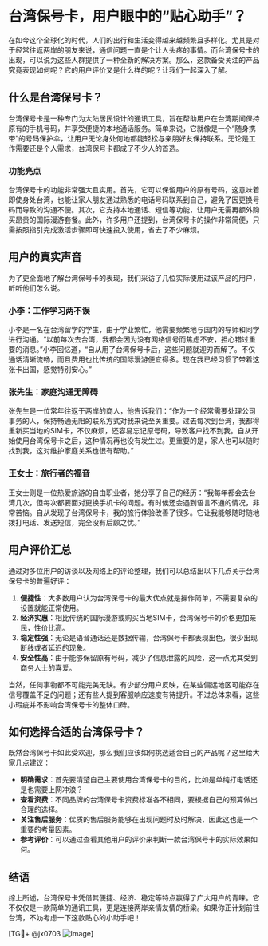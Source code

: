 # 台湾保号卡，用户眼中的“贴心助手”？

在如今这个全球化的时代，人们的出行和生活变得越来越频繁且多样化。尤其是对于经常往返两岸的朋友来说，通信问题一直是个让人头疼的事情。而台湾保号卡的出现，可以说为这些人群提供了一种全新的解决方案。那么，这款备受关注的产品究竟表现如何呢？它的用户评价又是什么样的呢？让我们一起深入了解。

## 什么是台湾保号卡？

台湾保号卡是一种专门为大陆居民设计的通讯工具，旨在帮助用户在台湾期间保持原有的手机号码，并享受便捷的本地通话服务。简单来说，它就像是一个“随身携带”的号码保护伞，让用户无论身处何地都能轻松与亲朋好友保持联系。无论是工作需要还是个人需求，台湾保号卡都成了不少人的首选。

### 功能亮点

台湾保号卡的功能非常强大且实用。首先，它可以保留用户的原有号码，这意味着即使身处台湾，也能让家人朋友通过熟悉的电话号码联系到自己，避免了因更换号码而导致的沟通不便。其次，它支持本地通话、短信等功能，让用户无需再额外购买昂贵的国际漫游套餐。此外，许多用户还提到，台湾保号卡的操作非常简便，只需按照指引完成激活步骤即可快速投入使用，省去了不少麻烦。

## 用户的真实声音

为了更全面地了解台湾保号卡的表现，我们采访了几位实际使用过该产品的用户，听听他们怎么说。

### 小李：工作学习两不误

小李是一名在台湾留学的学生，由于学业繁忙，他需要频繁地与国内的导师和同学进行沟通。“以前每次去台湾，我都会因为没有网络信号而焦虑不安，担心错过重要的消息。”小李回忆道，“自从用了台湾保号卡后，这些问题就迎刃而解了。不仅通话清晰流畅，而且费用也比传统的国际漫游便宜得多。现在我已经习惯了带着这张卡出国，感觉特别安心。”

### 张先生：家庭沟通无障碍

张先生是一位常年往返于两岸的商人，他告诉我们：“作为一个经常需要处理公司事务的人，保持畅通无阻的联系方式对我来说至关重要。过去每次到台湾，我都得重新买当地的SIM卡，不仅麻烦，还容易忘记原号码，导致客户找不到我。自从开始使用台湾保号卡之后，这种情况再也没有发生过。更重要的是，家人也可以随时找到我，这对维护家庭关系也很有帮助。”

### 王女士：旅行者的福音

王女士则是一位热爱旅游的自由职业者，她分享了自己的经历：“我每年都会去台湾几次，但每次都要面对更换手机卡的问题。有时候还会遇到语言不通的情况，非常苦恼。自从发现了台湾保号卡，我的旅行体验改善了很多。它让我能够随时随地拨打电话、发送短信，完全没有后顾之忧。”

## 用户评价汇总

通过对多位用户的访谈以及网络上的评论整理，我们可以总结出以下几点关于台湾保号卡的普遍好评：

1. **便捷性**：大多数用户认为台湾保号卡的最大优点就是操作简单，不需要复杂的设置就能正常使用。
2. **经济实惠**：相比传统的国际漫游或购买当地SIM卡，台湾保号卡的价格更加亲民，性价比高。
3. **稳定性强**：无论是语音通话还是数据传输，台湾保号卡都表现出色，很少出现断线或者延迟的现象。
4. **安全性高**：由于能够保留原有号码，减少了信息泄露的风险，这一点尤其受到商务人士的喜爱。

当然，任何事物都不可能完美无缺。有少部分用户反映，在某些偏远地区可能存在信号覆盖不足的问题；还有些人提到客服响应速度有待提升。不过总体来看，这些小瑕疵并不影响台湾保号卡的整体口碑。

## 如何选择合适的台湾保号卡？

既然台湾保号卡如此受欢迎，那么我们应该如何挑选适合自己的产品呢？这里给大家几点建议：

- **明确需求**：首先要清楚自己主要使用台湾保号卡的目的，比如是单纯打电话还是也需要上网冲浪？
- **查看资费**：不同品牌的台湾保号卡资费标准各不相同，要根据自己的预算做出合理的选择。
- **关注售后服务**：优质的售后服务能够在出现问题时及时解决，因此这也是一个重要的考量因素。
- **参考评价**：可以通过查看其他用户的评价来判断一款台湾保号卡的实际效果如何。

## 结语

综上所述，台湾保号卡凭借其便捷、经济、稳定等特点赢得了广大用户的青睐。它不仅仅是一款简单的通讯工具，更是连接两岸亲情友情的桥梁。如果你正计划前往台湾，不妨考虑一下这款贴心的小助手吧！

[TG💪+ @jx0703 ![Image](https://github.com/user-attachments/assets/dbca1d08-cadb-493c-b0ec-ad6f7a83f270)]